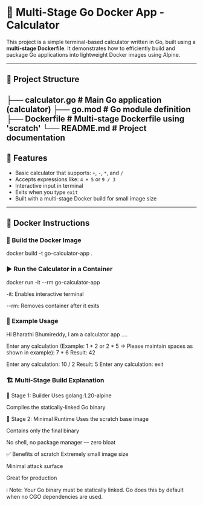 
# 🧮 Multi-Stage Go Docker App - Calculator

This project is a simple terminal-based calculator written in Go, built using a **multi-stage Dockerfile**. It demonstrates how to efficiently build and package Go applications into lightweight Docker images using Alpine.

---

## 📂 Project Structure

├── calculator.go # Main Go application (calculator)
├── go.mod # Go module definition
├── Dockerfile # Multi-stage Dockerfile using 'scratch'
└── README.md # Project documentation
---

## 🚀 Features

- Basic calculator that supports: `+`, `-`, `*`, and `/`
- Accepts expressions like: `4 + 5` or `9 / 3`
- Interactive input in terminal
- Exits when you type `exit`
- Built with a multi-stage Docker build for small image size

---

## 🐳 Docker Instructions

### 🔧 Build the Docker Image

docker build -t go-calculator-app .


### ▶️ Run the Calculator in a Container

docker run -it --rm go-calculator-app

-it: Enables interactive terminal

--rm: Removes container after it exits

### 🧪 Example Usage

Hi Bharathi Bhumireddy, I am a calculator app ....

Enter any calculation (Example: 1 + 2 or 2 * 5 -> Please maintain spaces as shown in example): 7 * 6
Result: 42

Enter any calculation: 10 / 2
Result: 5
Enter any calculation: exit


### 🏗️ Multi-Stage Build Explanation
🔹 Stage 1: Builder
Uses golang:1.20-alpine

Compiles the statically-linked Go binary

🔹 Stage 2: Minimal Runtime
Uses the scratch base image

Contains only the final binary

No shell, no package manager — zero bloat

✅ Benefits of scratch
Extremely small image size

Minimal attack surface

Great for production

ℹ️ Note: Your Go binary must be statically linked. Go does this by default when no CGO dependencies are used.

